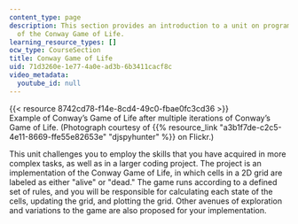 ```yaml
---
content_type: page
description: This section provides an introduction to a unit on programming an implementation
  of the Conway Game of Life.
learning_resource_types: []
ocw_type: CourseSection
title: Conway Game of Life
uid: 71d3260e-1e77-4a0e-ad3b-6b3411cacf8c
video_metadata:
  youtube_id: null
---
```


{{< resource 8742cd78-f14e-8cd4-49c0-fbae0fc3cd36 >}}  
Example of Conway’s Game of Life after multiple iterations of Conway’s Game of Life. (Photograph courtesy of {{% resource_link "a3b1f7de-c2c5-4e11-8669-ffe55e82653e" "djspyhunter" %}} on Flickr.)

This unit challenges you to employ the skills that you have acquired in more complex tasks, as well as in a larger coding project. The project is an implementation of the Conway Game of Life, in which cells in a 2D grid are labeled as either "alive" or "dead." The game runs according to a defined set of rules, and you will be responsible for calculating each state of the cells, updating the grid, and plotting the grid. Other avenues of exploration and variations to the game are also proposed for your implementation.